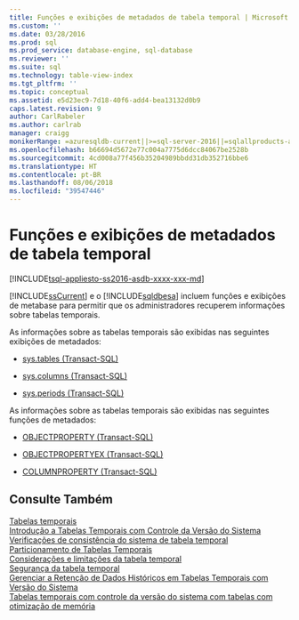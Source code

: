 ```yaml
---
title: Funções e exibições de metadados de tabela temporal | Microsoft Docs
ms.custom: ''
ms.date: 03/28/2016
ms.prod: sql
ms.prod_service: database-engine, sql-database
ms.reviewer: ''
ms.suite: sql
ms.technology: table-view-index
ms.tgt_pltfrm: ''
ms.topic: conceptual
ms.assetid: e5d23ec9-7d18-40f6-add4-bea13132d0b9
caps.latest.revision: 9
author: CarlRabeler
ms.author: carlrab
manager: craigg
monikerRange: =azuresqldb-current||>=sql-server-2016||=sqlallproducts-allversions||>=sql-server-linux-2017
ms.openlocfilehash: b66694d5672e77c004a7775d6dcc84067be2528b
ms.sourcegitcommit: 4cd008a77f456b35204989bbdd31db352716bbe6
ms.translationtype: HT
ms.contentlocale: pt-BR
ms.lasthandoff: 08/06/2018
ms.locfileid: "39547446"
---
```

# <a name="temporal-table-metadata-views-and-functions"></a>Funções e exibições de metadados de tabela temporal
[!INCLUDE[tsql-appliesto-ss2016-asdb-xxxx-xxx-md](../../includes/tsql-appliesto-ss2016-asdb-xxxx-xxx-md.md)]

  [!INCLUDE[ssCurrent](../../includes/sscurrent-md.md)] e o [!INCLUDE[sqldbesa](../../includes/sqldbesa-md.md)] incluem funções e exibições de metabase para permitir que os administradores recuperem informações sobre tabelas temporais.  
  
 As informações sobre as tabelas temporais são exibidas nas seguintes exibições de metadados:  
  
-   [sys.tables &#40;Transact-SQL&#41;](../../relational-databases/system-catalog-views/sys-tables-transact-sql.md)  
  
-   [sys.columns &#40;Transact-SQL&#41;](../../relational-databases/system-catalog-views/sys-columns-transact-sql.md)  
  
-   [sys.periods &#40;Transact-SQL&#41;](../../relational-databases/system-catalog-views/sys-periods-transact-sql.md)  
  
 As informações sobre as tabelas temporais são exibidas nas seguintes funções de metadados:  
  
-   [OBJECTPROPERTY &#40;Transact-SQL&#41;](../../t-sql/functions/objectproperty-transact-sql.md)  
  
-   [OBJECTPROPERTYEX &#40;Transact-SQL&#41;](../../t-sql/functions/objectpropertyex-transact-sql.md)  
  
-   [COLUMNPROPERTY &#40;Transact-SQL&#41;](../../t-sql/functions/columnproperty-transact-sql.md)  
  
## <a name="see-also"></a>Consulte Também  
 [Tabelas temporais](../../relational-databases/tables/temporal-tables.md)   
 [Introdução a Tabelas Temporais com Controle da Versão do Sistema](../../relational-databases/tables/getting-started-with-system-versioned-temporal-tables.md)   
 [Verificações de consistência do sistema de tabela temporal](../../relational-databases/tables/temporal-table-system-consistency-checks.md)   
 [Particionamento de Tabelas Temporais](../../relational-databases/tables/partitioning-with-temporal-tables.md)   
 [Considerações e limitações da tabela temporal](../../relational-databases/tables/temporal-table-considerations-and-limitations.md)   
 [Segurança da tabela temporal](../../relational-databases/tables/temporal-table-security.md)   
 [Gerenciar a Retenção de Dados Históricos em Tabelas Temporais com Versão do Sistema](../../relational-databases/tables/manage-retention-of-historical-data-in-system-versioned-temporal-tables.md)   
 [Tabelas temporais com controle da versão do sistema com tabelas com otimização de memória](../../relational-databases/tables/system-versioned-temporal-tables-with-memory-optimized-tables.md)  
  
  
